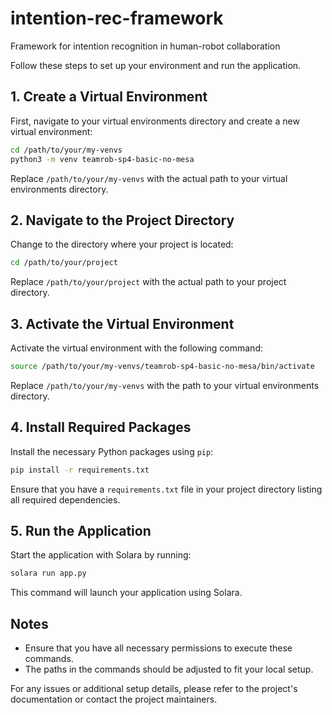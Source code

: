 # intention-rec-framework
Framework for intention recognition in human-robot collaboration



Follow these steps to set up your environment and run the application.

## 1. Create a Virtual Environment

First, navigate to your virtual environments directory and create a new virtual environment:

```bash
cd /path/to/your/my-venvs
python3 -m venv teamrob-sp4-basic-no-mesa
```

Replace `/path/to/your/my-venvs` with the actual path to your virtual environments directory.

## 2. Navigate to the Project Directory

Change to the directory where your project is located:

```bash
cd /path/to/your/project
```

Replace `/path/to/your/project` with the actual path to your project directory.

## 3. Activate the Virtual Environment

Activate the virtual environment with the following command:

```bash
source /path/to/your/my-venvs/teamrob-sp4-basic-no-mesa/bin/activate
```

Replace `/path/to/your/my-venvs` with the path to your virtual environments directory.

## 4. Install Required Packages

Install the necessary Python packages using `pip`:

```bash
pip install -r requirements.txt
```

Ensure that you have a `requirements.txt` file in your project directory listing all required dependencies.

## 5. Run the Application

Start the application with Solara by running:

```bash
solara run app.py
```

This command will launch your application using Solara.

## Notes

- Ensure that you have all necessary permissions to execute these commands.
- The paths in the commands should be adjusted to fit your local setup.

For any issues or additional setup details, please refer to the project's documentation or contact the project maintainers.
